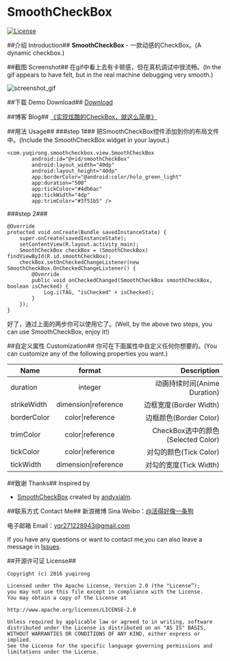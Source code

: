 # SmoothCheckBox

[![License](https://img.shields.io/badge/license-Apache%202-green.svg)](https://www.apache.org/licenses/LICENSE-2.0)

##介绍 Introduction##
**SmoothCheckBox** - 一款动感的CheckBox。(A dynamic checkbox.)

##截图 Screenshot##
在gif中看上去有卡顿感，但在真机调试中很流畅。(In the gif appears to have felt, but in the real machine debugging very smooth.)

![screenshot_gif](https://github.com/yuqirong/SmoothCheckBox/blob/master/screenshots/20160225212053.gif)

##下载 Demo Download##
[Download](https://github.com/yuqirong/SmoothCheckBox/blob/master/screenshots/app-debug-unaligned.apk)

##博客 Blog##
[《实现炫酷的CheckBox，就这么简单》](http://yuqirong.me/2015/12/05/%E5%AE%9E%E7%8E%B0%E7%82%AB%E9%85%B7%E7%9A%84CheckBox%EF%BC%8C%E5%B0%B1%E8%BF%99%E4%B9%88%E7%AE%80%E5%8D%95/)

##用法 Usage##
###step 1###
把SmoothCheckBox控件添加到你的布局文件中。(Include the SmoothCheckBox widget in your layout.)

	<com.yuqirong.smoothcheckbox.view.SmoothCheckBox
			android:id="@+id/smoothCheckBox"
            android:layout_width="40dp"
            android:layout_height="40dp"
            app:borderColor="@android:color/holo_green_light"
            app:duration="500"
            app:tickColor="#4db6ac"
            app:tickWidth="4dp"
            app:trimColor="#3f51b5" />

###step 2###

	@Override
    protected void onCreate(Bundle savedInstanceState) {
        super.onCreate(savedInstanceState);
        setContentView(R.layout.activity_main);
        SmoothCheckBox checkBox = (SmoothCheckBox) findViewById(R.id.smoothCheckBox);
        checkBox.setOnCheckedChangeListener(new SmoothCheckBox.OnCheckedChangeListener() {
            @Override
            public void onCheckedChanged(SmoothCheckBox smoothCheckBox, boolean isChecked) {
                Log.i(TAG, "isChecked" + isChecked);
            }
        });
    }

好了，通过上面的两步你可以使用它了。(Well, by the above two steps, you can use SmoothCheckBox, enjoy it!)

##自定义属性 Customization##
你可在下面属性中自定义任何你想要的。(You can customize any of the following properties you want.)

| Name          | format        | Description |
| ------------- |:-------------:| -----------:|
| duration      | integer       | 动画持续时间(Anime Duration) |
| strikeWidth     | dimension\|reference      | 边框宽度(Border Width) |
| borderColor | color\|reference     | 边框颜色(Border Color) |
| trimColor | color\|reference     | CheckBox选中的颜色(Selected Color) |
| tickColor | color\|reference     | 对勾的颜色(Tick Color) |
| tickWidth | dimension\|reference   | 对勾的宽度(Tick Width) |

##致谢 Thanks##
Inspired by

* [SmoothCheckBox](https://github.com/andyxialm/SmoothCheckBox) created by [andyxialm](https://github.com/andyxialm).

##联系方式 Contact Me##
新浪微博 Sina Weibo：[@活得好像一条狗](http://weibo.com/yyyuqirong) 

电子邮箱 Email：<yqr271228943@gmail.com>

If you have any questions or want to contact me,you can also leave a message in [Issues](https://github.com/yuqirong/SmoothCheckBox/issues).

##开源许可证 License##

    Copyright (c) 2016 yuqirong 

    Licensed under the Apache License, Version 2.0 (the "License”);
    you may not use this file except in compliance with the License.
    You may obtain a copy of the License at

    http://www.apache.org/licenses/LICENSE-2.0

    Unless required by applicable law or agreed to in writing, software
    distributed under the License is distributed on an "AS IS" BASIS,
    WITHOUT WARRANTIES OR CONDITIONS OF ANY KIND, either express or implied.
    See the License for the specific language governing permissions and
    limitations under the License.
